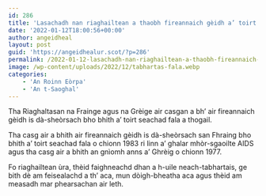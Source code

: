 ```yaml
---
id: 286
title: 'Lasachadh nan riaghailtean a thaobh fireannaich gèidh a’ toirt seachad fala san Fhraing agus sa’ Ghrèig'
date: '2022-01-12T18:00:56+00:00'
author: angeidheal
layout: post
guid: 'https://angeidhealur.scot/?p=286'
permalink: /2022-01-12-lasachadh-nan-riaghailtean-a-thaobh-fireannaich-geidh-a-toirt-seachad-fala-san-fhraing-agus-sa-ghreig/
image: /wp-content/uploads/2022/12/tabhartas-fala.webp
categories:
    - 'An Roinn Eòrpa'
    - 'An t-Saoghal'
---
```


Tha Riaghaltasan na Frainge agus na Grèige air casgan a bh’ air fireannaich gèidh is dà-sheòrsach bho bhith a’ toirt seachad fala a thogail.

Tha casg air a bhith air fireannaich gèidh is dà-sheòrsach san Fhraing bho bhith a’ toirt seachad fala o chionn 1983 ri linn a’ ghalar mhòr-sgaoilte AIDS agus tha casg air a bhith an gnìomh anns a’ Ghrèig o chionn 1977.

Fo riaghailtean ùra, thèid faighneachd dhan a h-uile neach-tabhartais, ge bith dè am feisealachd a th’ aca, mun dòigh-bheatha aca agus thèid am measadh mar phearsachan air leth.